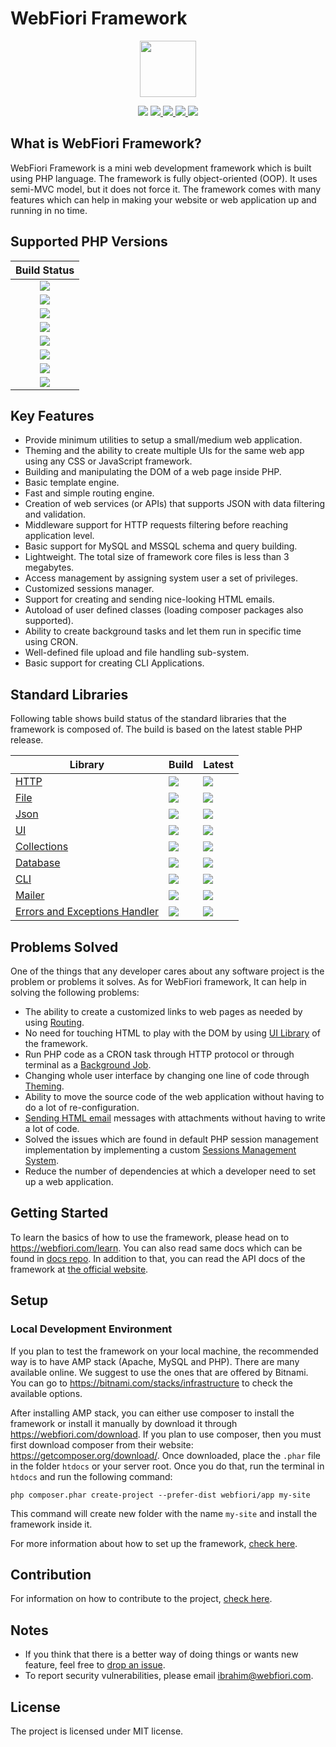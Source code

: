 # WebFiori Framework

<p align="center">
<img width="90px" hight="90px" src="https://webfiori.com/assets/images/favicon.png">
</p>

<p align="center">
  <a href="https://github.com/WebFiori/framework/actions"><img src="https://github.com/WebFiori/framework/workflows/Build%20PHP%208.2/badge.svg?branch=master"></a>
  <a href="https://codecov.io/gh/WebFiori/framework">
    <img src="https://codecov.io/gh/WebFiori/framework/branch/master/graph/badge.svg" />
  </a>
  <a href="https://sonarcloud.io/dashboard?id=WebFiori_framework">
      <img src="https://sonarcloud.io/api/project_badges/measure?project=WebFiori_framework&metric=alert_status" />
  </a>
  <a href="https://github.com/WebFiori/framework/releases">
      <img src="https://img.shields.io/github/release/WebFiori/framework.svg?label=latest" />
  </a>
  <a href="https://packagist.org/packages/webfiori/framework">
      <img src="https://img.shields.io/packagist/dt/webfiori/framework?color=light-green">
  </a>
</p>

## What is WebFiori Framework?

WebFiori Framework is a mini web development framework which is built using PHP language. The framework is fully object-oriented (OOP). It uses semi-MVC model, but it does not force it. The framework comes with many features which can help in making your website or web application up and running in no time.

## Supported PHP Versions
| Build Status |
|:-----------:|
|<a target="_blank" href="https://github.com/WebFiori/framework/actions/workflows/php70.yml"><img src="https://github.com/WebFiori/framework/workflows/Build%20PHP%207.0/badge.svg?branch=master"></a>|
|<a target="_blank" href="https://github.com/WebFiori/framework/actions/workflows/php71.yml"><img src="https://github.com/WebFiori/framework/workflows/Build%20PHP%207.1/badge.svg?branch=master"></a>|
|<a target="_blank" href="https://github.com/WebFiori/framework/actions/workflows/php72.yml"><img src="https://github.com/WebFiori/framework/workflows/Build%20PHP%207.2/badge.svg?branch=master"></a>|
|<a target="_blank" href="https://github.com/WebFiori/framework/actions/workflows/php73.yml"><img src="https://github.com/WebFiori/framework/workflows/Build%20PHP%207.3/badge.svg?branch=master"></a>|
|<a target="_blank" href="https://github.com/WebFiori/framework/actions/workflows/php74.yml"><img src="https://github.com/WebFiori/framework/workflows/Build%20PHP%207.4/badge.svg?branch=master"></a>|
|<a target="_blank" href="https://github.com/WebFiori/framework/actions/workflows/php80.yml"><img src="https://github.com/WebFiori/framework/workflows/Build%20PHP%208.0/badge.svg?branch=master"></a>|
|<a target="_blank" href="https://github.com/WebFiori/framework/actions/workflows/php81.yml"><img src="https://github.com/WebFiori/framework/workflows/Build%20PHP%208.1/badge.svg?branch=master"></a>|
|<a target="_blank" href="https://github.com/WebFiori/framework/actions/workflows/php82.yml"><img src="https://github.com/WebFiori/framework/workflows/Build%20PHP%208.2/badge.svg?branch=master"></a><br>|


## Key Features

* Provide minimum utilities to setup a small/medium web application.
* Theming and the ability to create multiple UIs for the same web app using any CSS or JavaScript framework.
* Building and manipulating the DOM of a web page inside PHP.
* Basic template engine.
* Fast and simple routing engine.
* Creation of web services (or APIs) that supports JSON with data filtering and validation.
* Middleware support for HTTP requests filtering before reaching application level.
* Basic support for MySQL and MSSQL schema and query building.
* Lightweight. The total size of framework core files is less than 3 megabytes.
* Access management by assigning system user a set of privileges.
* Customized sessions manager.
* Support for creating and sending nice-looking HTML emails.
* Autoload of user defined classes (loading composer packages also supported).
* Ability to create background tasks and let them run in specific time using CRON.
* Well-defined file upload and file handling sub-system.
* Basic support for creating CLI Applications.

## Standard Libraries

Following table shows build status of the standard libraries that the framework is composed of. The build is based on the latest stable PHP release. 

| Library | Build | Latest |
|----|----|----|
| [HTTP](https://github.com/WebFiori/http) | <a href="https://github.com/WebFiori/http/actions"><img src="https://github.com/WebFiori/http/workflows/Build%20PHP%208.2/badge.svg?branch=master"></a> | <a href="https://github.com/WebFiori/http/releases"><img src="https://img.shields.io/github/release/WebFiori/http.svg" /></a> |
| [File](https://github.com/WebFiori/file) | <a href="https://github.com/WebFiori/file/actions"><img src="https://github.com/WebFiori/file/workflows/Build%20PHP%208.2/badge.svg?branch=main"></a> | <a href="https://github.com/WebFiori/file/releases"><img src="https://img.shields.io/github/release/WebFiori/file.svg" /></a> |
| [Json](https://github.com/WebFiori/json) | <a href="https://github.com/WebFiori/json/actions"><img src="https://github.com/WebFiori/json/workflows/Build%20PHP%208.2/badge.svg?branch=master"></a> | <a href="https://github.com/WebFiori/json/releases"><img src="https://img.shields.io/github/release/WebFiori/json.svg" /></a> |
| [UI](https://github.com/WebFiori/ui) | <a href="https://github.com/WebFiori/ui/actions"><img src="https://github.com/WebFiori/ui/workflows/Build%20PHP%208.2/badge.svg?branch=master"></a> | <a href="https://github.com/WebFiori/ui/releases"><img src="https://img.shields.io/github/release/WebFiori/ui.svg" /></a> |
| [Collections](https://github.com/WebFiori/collections) | <a href="https://github.com/WebFiori/collections/actions"><img src="https://github.com/WebFiori/collections/workflows/Build%20PHP%208.2/badge.svg?branch=master"></a> | <a href="https://github.com/WebFiori/collections/releases"><img src="https://img.shields.io/github/release/WebFiori/collections.svg" /></a> |
| [Database](https://github.com/WebFiori/database) | <a href="https://github.com/WebFiori/database/actions"><img src="https://github.com/WebFiori/database/workflows/Build%20PHP%208.2/badge.svg?branch=main"></a> | <a href="https://github.com/WebFiori/database/releases"><img src="https://img.shields.io/github/release/WebFiori/database.svg" /></a> |
| [CLI](https://github.com/WebFiori/cli) | <a href="https://github.com/WebFiori/cli/actions"><img src="https://github.com/WebFiori/cli/workflows/Build%20PHP%208.2/badge.svg?branch=main"></a> | <a href="https://github.com/WebFiori/cli/releases"><img src="https://img.shields.io/github/release/WebFiori/cli.svg" /></a> |
| [Mailer](https://github.com/WebFiori/mail) | <a href="https://github.com/WebFiori/mail/actions"><img src="https://github.com/WebFiori/err/workflows/Build%20PHP%208.2/badge.svg?branch=main"></a> | <a href="https://github.com/WebFiori/mail/releases"><img src="https://img.shields.io/github/release/WebFiori/mail.svg" /></a> |
| [Errors and Exceptions Handler](https://github.com/WebFiori/err) | <a href="https://github.com/WebFiori/err/actions"><img src="https://github.com/WebFiori/err/workflows/Build%20PHP%208.2/badge.svg?branch=main"></a> | <a href="https://github.com/WebFiori/err/releases"><img src="https://img.shields.io/github/release/WebFiori/err.svg" /></a> |

## Problems Solved

One of the things that any developer cares about any software project is the problem or problems it solves. As for WebFiori framework, It can help in solving the following problems:
* The ability to create a customized links to web pages as needed by using [Routing](https://webfiori.com/learn/routing).
* No need for touching HTML to play with the DOM by using [UI Library](https://webfiori.com/learn/ui-package) of the framework.
* Run PHP code as a CRON task through HTTP protocol or through terminal as a [Background Job](https://webfiori.com/learn/background-tasks).
* Changing whole user interface by changing one line of code through [Theming](https://webfiori.com/learn/themes).
* Ability to move the source code of the web application without having to do a lot of re-configuration.
* [Sending HTML email](https://webfiori.com/learn/sending-emails) messages with attachments without having to write a lot of code.
* Solved the issues which are found in default PHP session management implementation by implementing a custom [Sessions Management System](https://webfiori.com/learn/sessions-management).
* Reduce the number of dependencies at which a developer need to set up a web application.

## Getting Started 

To learn the basics of how to use the framework, please head on to https://webfiori.com/learn. You can also read same docs which can be found in [docs repo](https://github.com/usernane/wf-docs). In addition to that, you can read the API docs of the framework at [the official website](https://webfiori.com/docs).


## Setup

### Local Development Environment

If you plan to test the framework on your local machine, the recommended way is to have AMP stack (Apache, MySQL and PHP). There are many available online. We suggest to use the ones that are offered by Bitnami. You can go to https://bitnami.com/stacks/infrastructure to check  the available options.

After installing AMP stack, you can either use composer to install the framework or install it manually by download it through https://webfiori.com/download. If you plan to use composer, then you must first download composer from their website: https://getcomposer.org/download/. Once downloaded, place the `.phar` file in the folder `htdocs` or your server root. Once you do that, run the terminal in `htdocs` and run the following command: 

```
php composer.phar create-project --prefer-dist webfiori/app my-site
```
This command will create new folder with the name `my-site` and install the framework inside it. 

For more information about how to set up the framework, [check here](https://webfiori.com/learn/installation).


## Contribution

For information on how to contribute to the project, [check here](https://webfiori.com/contribute).

## Notes
* If you think that there is a better way of doing things or wants new feature, feel free to [drop an issue](https://github.com/WebFiori/framework/issues/new).
* To report security vulnerabilities, please email [ibrahim@webfiori.com](mailto:ibrahim@webfiori.com).

## License

The project is licensed under MIT license.
